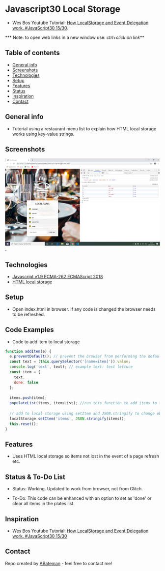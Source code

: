 # Javascript30 Local Storage

* Wes Bos Youtube Tutorial: [How LocalStorage and Event Delegation work. #JavaScript30 15/30](https://www.youtube.com/watch?v=YL1F4dCUlLc&index=15&list=PLu8EoSxDXHP6CGK4YVJhL_VWetA865GOH).

*** Note: to open web links in a new window use: _ctrl+click on link_**

## Table of contents

* [General info](#general-info)
* [Screenshots](#screenshots)
* [Technologies](#technologies)
* [Setup](#setup)
* [Features](#features)
* [Status](#status)
* [Inspiration](#inspiration)
* [Contact](#contact)

## General info

* Tutorial using a restaurant menu list to explain how HTML local storage works using key-value strings.

## Screenshots

![Example screenshot](./img/storage.png).

## Technologies

* [Javascript v1.9 ECMA-262 ECMAScript 2018](http://www.ecma-international.org/publications/standards/Ecma-262.htm)
* [HTML local storage](https://developer.mozilla.org/en-US/docs/Web/API/Window/localStorage)

## Setup

* Open index.html in browser. If any code is changed the browser needs to be refreshed.

## Code Examples

* Code to add item to local storage

```javascript
function addItem(e) {
  e.preventDefault(); // prevent the browser from performing the default action for that element (page refresh).
  const text = (this.querySelector('[name=item]')).value;
  console.log('text', text); // example text: text lettuce
  const item = {
    text,
    done: false
  };
  
  items.push(item);
  populateList(items, itemsList); //run this function to add items to the plates list.
  
  // add to local storage using setItem and JSON.stringify to change object to a string.
  localStorage.setItem('items', JSON.stringify(items));
  this.reset();
}
```

## Features

* Uses HTML local storage so items not lost in the event of a page refresh etc.

## Status & To-Do List

* Status: Working. Updated to work from browser, not from Glitch.

* To-Do: This code can be enhanced with an option to set as 'done' or clear all items in the plates list.

## Inspiration

* Wes Bos Youtube Tutorial: [How LocalStorage and Event Delegation work. #JavaScript30 15/30](https://www.youtube.com/watch?v=YL1F4dCUlLc&index=15&list=PLu8EoSxDXHP6CGK4YVJhL_VWetA865GOH)

## Contact

Repo created by [ABateman](https://www.andrewbateman.org) - feel free to contact me!